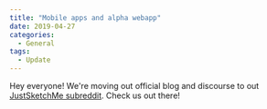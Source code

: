 ```yaml
---
title: "Mobile apps and alpha webapp"
date: 2019-04-27
categories:
  - General
tags:
  - Update
---
```


Hey everyone! We're moving out official blog and discourse to out <a href="https://reddit.com/r/JustSketchMe" target="_blank">JustSketchMe subreddit</a>. Check us out there!
